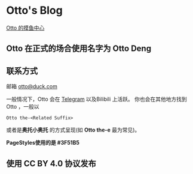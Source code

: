 # Otto's Blog

[Otto 的摸鱼中心](https://ottoqwq.me)

## Otto 在正式的场合使用名字为 Otto Deng

## 联系方式

邮箱 [otto@duck.com](mailto:ottodeng9@gmail.com)

一般情况下，Otto 会在 [Telegram](https://ottoqwq.t.me/) 以及Bilibili 上活跃。
你也会在其他地方找到 Otto ，一般以

```
Otto the-<Related Suffix>
```
或者是**奥托小奥托** 的方式呈现(如 **Otto the-e** 最为常见)。

**PageStyles使用的是 #3F51B5**

## 使用 CC BY 4.0 协议发布
